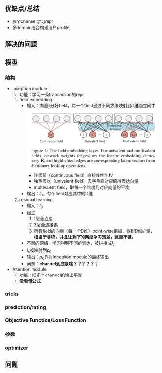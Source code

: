 ## 优缺点/总结
- 多个channel学习repr
- 多domain结合构建用户profile
## 解决的问题
## 模型
### 结构
- Inception module
  - 功能：学习一条transaction的repr
  1. field embedding
     - 输入：向量x分好field，每一个field通过不同方法映射到$D$维隐空间中
   ![](Resources/18_1.png)
       - 连续量（continuous field）直接线性加权
       - 独热表达（univalent ﬁeld）去字典查对应值得表达向量
       - multivalent ﬁeld，取每一个维度的对应向量的平均
     - 输出：$l_0$，每个field对应其中的D维
  2. residual learning
     - 输入：$l_0$
     - 经过
       1. 1层全连接
       2. 3层全连接诶
       3. 所有field的向量（每一个D维）point-wise相加，得到$D$维向量，**相当于卷积，并且让剩下的网络学习残差，这里不懂，**
     - 不同的网络，学习得到不同的表达，被拼接成$l_c$
     - $l_c$被映射到$p_0$
     - 输出：$p_0$作为Inception module的最终输出
     - 问题：**channel到底是啥？？？？？？**
- Attention module
  - 功能：把多个channel的输出平衡
  - **没看懂公式**

### tricks
### prediction/rating
### Objective Function/Loss Function
### 参数
### optimizer
## 问题